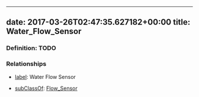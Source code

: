 
---
date: 2017-03-26T02:47:35.627182+00:00
title: Water_Flow_Sensor
---
### Definition: TODO

### Relationships

* [label](http://www.w3.org/2000/01/rdf-schema#label): Water Flow Sensor

* [subClassOf](http://www.w3.org/2000/01/rdf-schema#subClassOf): [Flow_Sensor](https://brickschema.org/schema/1.0/Brick#Flow_Sensor)
